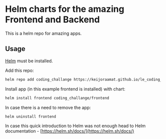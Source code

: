 # Helm charts for the amazing Frontend and Backend

This is a helm repo for amazing apps.

## Usage

[Helm](https://helm.sh) must be installed.

Add this repo:

```bash
helm repo add coding_challange https://keijoraamat.github.io/le_coding_challange_des_datels/
```

Install app (in this example frontend is installed) with chart:

```bash
helm install frontend coding_challange/frontend
```

In case there is a need to remove the app:

```bash
helm uninstall frontend
```

In case this quick introduction to Helm was not enough head to Helm documentation - [https://helm.sh/docs/](https://helm.sh/docs/)
